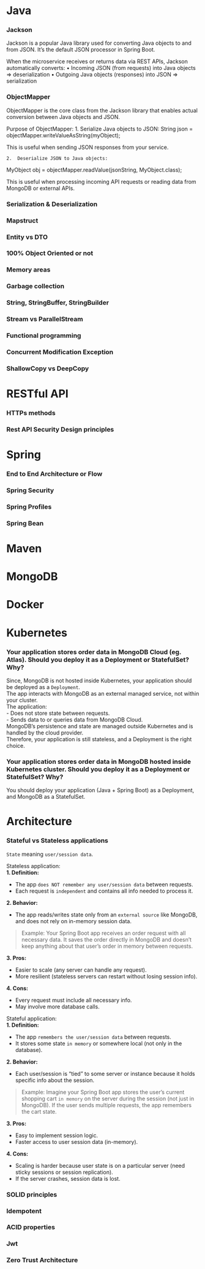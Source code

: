 # Java
### Jackson
Jackson is a popular Java library used for converting Java objects to and from JSON.
It’s the default JSON processor in Spring Boot.

When the microservice receives or returns data via REST APIs, Jackson automatically converts:
	•	Incoming JSON (from requests) into Java objects => deserialization
	•	Outgoing Java objects (responses) into JSON => serialization

### ObjectMapper
ObjectMapper is the core class from the Jackson library that enables actual conversion between Java objects and JSON.

Purpose of ObjectMapper:
	1.	Serialize Java objects to JSON:
String json = objectMapper.writeValueAsString(myObject);

This is useful when sending JSON responses from your service.

	2.	Deserialize JSON to Java objects:
MyObject obj = objectMapper.readValue(jsonString, MyObject.class);

This is useful when processing incoming API requests or reading data from MongoDB or external APIs.


### Serialization & Deserialization
### Mapstruct
### Entity vs DTO
### 100% Object Oriented or not
### Memory areas
### Garbage collection
### String, StringBuffer, StringBuilder
### Stream vs ParallelStream
### Functional programming
### Concurrent Modification Exception
### ShallowCopy vs DeepCopy

# RESTful API
### HTTPs methods
### Rest API Security Design principles

# Spring
### End to End Architecture or Flow
### Spring Security
### Spring Profiles
### Spring Bean

# Maven

# MongoDB

# Docker

# Kubernetes
### Your application stores order data in MongoDB Cloud (eg. Atlas). Should you deploy it as a Deployment or StatefulSet? Why?
Since, MongoDB is not hosted inside Kubernetes, your application should be deployed as a `Deployment`. <br>
The app interacts with MongoDB as an external managed service, not within your cluster. <br>
The application: <br>
	- Does not store state between requests. <br>
	- Sends data to or queries data from MongoDB Cloud. <br>
MongoDB’s persistence and state are managed outside Kubernetes and is handled by the cloud provider. <br>
Therefore, your application is still stateless, and a Deployment is the right choice. <br>

### Your application stores order data in MongoDB hosted inside Kubernetes cluster. Should you deploy it as a Deployment or StatefulSet? Why?
You should deploy your application (Java + Spring Boot) as a Deployment, and MongoDB as a StatefulSet. <br>

# Architecture
### Stateful vs Stateless applications
`State` meaning `user/session data`.

Stateless application: <br>
**1. Definition:**
- The app `does NOT remember any user/session data` between requests.
- Each request is `independent` and contains all info needed to process it.

**2. Behavior:**
- The app reads/writes state only from an `external source` like MongoDB, and does not rely on in-memory session data.

> Example: Your Spring Boot app receives an order request with all necessary data. It saves the order directly in MongoDB and doesn’t keep anything about that user’s order in memory between requests.

**3. Pros:**
- Easier to scale (any server can handle any request).
- More resilient (stateless servers can restart without losing session info).

**4. Cons:**
- Every request must include all necessary info.
- May involve more database calls.

Stateful application: <br>
**1. Definition:**
- The app `remembers the user/session data` between requests.
- It stores some state `in memory` or somewhere local (not only in the database).

**2. Behavior:**
- Each user/session is “tied” to some server or instance because it holds specific info about the session.

> Example: Imagine your Spring Boot app stores the user’s current shopping cart `in memory` on the server during the session (not just in MongoDB). If the user sends multiple requests, the app remembers the cart state.

**3. Pros:**
- Easy to implement session logic.
- Faster access to user session data (in-memory).

**4. Cons:**
- Scaling is harder because user state is on a particular server (need sticky sessions or session replication).
- If the server crashes, session data is lost.

### SOLID principles
### Idempotent
### ACID properties
### Jwt
### Zero Trust Architecture
